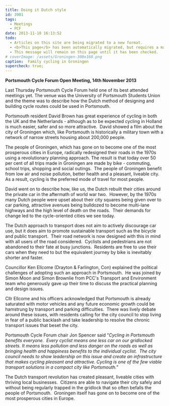 ```yaml
---
title: Doing it Dutch style
id: 3901
tags:
  - Meetings
  - PCF
date: 2013-11-18 16:13:52
todo:
  - Articles on this site are being migrated to a new format.
  - <b>This page</b> has been automatically migrated, but requires a manual check-&amp;-tune to ensure the format and links all work as expected.
  - This message will remain on this page until it has been checked.
# coverImage: /assets/Groningen-300x168.png
caption:  Family cycling in Groningen
supercheck: true;
---
```




**Portsmouth Cycle Forum Open Meeting, 14th November 2013**

Last Thursday Portsmouth Cycle Forum held one of its best attended meetings yet. The venue was the University of Portsmouth Students Union and the theme was to describe how the Dutch method of designing and building cycle routes could be used in Portsmouth.

Portsmouth resident David Brown has great experience of cycling in both the UK and the Netherlands - although as to be expected cycling in Holland is much easier, safer and so more attractive.  David showed a film about the city of Groningen which, like Portsmouth is historically a military town with a network of narrow streets housing about 200,000 people.

The people of Groningen, which has gone on to become one of the most prosperous cities in Europe, radically redesigned their roads in the 1970s using a revolutionary planning approach. The result is that today over 50 per cent of all trips made in Groningen are made by bike - commuting, school trips, shopping and social outings.  The people of Groningen benefit from low air and noise pollution, better health and a pleasant, liveable city.  As a result, cycling is the preferred mode of travel for most people.

David went on to describe how, like us, the Dutch rebuilt their cities around the private car in the aftermath of world war two.  However, by the 1970s many Dutch people were upset about their city squares being given over to car parking, attractive avenues being bulldozed to become multi-lane highways and the high level of death on the roads.  Their demands for change led to the cycle-oriented cities we see today.

The Dutch approach to transport does not aim to actively discourage car use, but it does aim to promote sustainable transport such as the bicycle and public transport.  Their road network is now designed with this in mind with all users of the road considered.  Cyclists and pedestrians are not abandoned to their fate at busy junctions.  Residents are free to use their cars when they need to but the equivalent journey by bike is inevitably shorter and faster.

Councillor Ken Ellcome (Drayton &amp; Farlington, Con) explained the political challenges of adopting such an approach in Portsmouth.  He was joined by Simon Moon and Simon Brownlie from PCC's Transport and Environment team who generously gave up their time to discuss the practical planning and design issues.

Cllr Ellcome and his officers acknowledged that Portsmouth is already saturated with motor vehicles and any future economic growth could be hamstrung by transport and parking difficulties.  There was lively debate around these issues, with residents calling for the city council to stop living in fear of a public backlash and take leadership to resolve the chronic transport issues that beset the city.

Portsmouth Cycle Forum chair Jon Spencer said “_Cycling in Portsmouth benefits everyone.  Every cyclist means one less car on our gridlocked streets. It means less pollution and less danger on the roads as well as bringing health and happiness benefits to the individual cyclist.  The city council needs to show leadership on this issue and create an infrastructure that makes cycling pleasant and attractive. Cycling is one of the few viable transport solutions in a compact city like Portsmouth._”

The Dutch transport revolution has created pleasant, liveable cities with thriving local businesses.  Citizens are able to navigate their city safely and without being regularly trapped in the gridlock that so often befalls the people of Portsmouth.  Groningen itself has gone on to become one of the most prosperous cities in Europe.